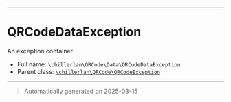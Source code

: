 ***

# QRCodeDataException

An exception container



* Full name: `\chillerlan\QRCode\Data\QRCodeDataException`
* Parent class: [`\chillerlan\QRCode\QRCodeException`](../QRCodeException.md)






***
> Automatically generated on 2025-03-15
